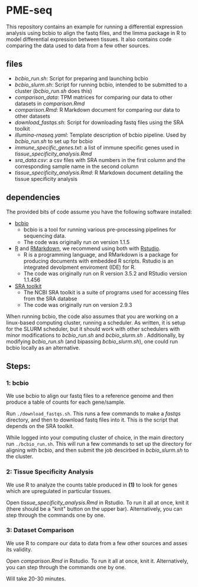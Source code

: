# PME-seq

This repository contains an example for running a differential expression analysis using bcbio to align the fastq files, and the limma package in R to model differential expression between tissues. It also contains code comparing the data used to data from a few other sources.

## files
* _bcbio_run.sh_: Script for preparing and launching bcbio
* _bcbio_slurm.sh_: Script for running bcbio, intended to be submitted to a cluster (_bcbio_run.sh_ does this)
* _comparison_data_: TPM matrices for comparing our data to other datasets in _comparison.Rmd_
* _comparison.Rmd_: R Markdown document for comparing our data to other datasets
* _download_fastqs.sh_: Script for downloading fastq files using the SRA toolkit
* _illumina-rnaseq.yaml_: Template description of bcbio pipeline. Used by _bcbio_run.sh_ to set up for bcbio
* _immune_specific_genes.txt_: a list of immune specific genes used in _tissue_specificity_analysis.Rmd_
* _sra_data.csv_: a csv files with SRA numbers in the first column and the corresponding sample name in the second column
* _tissue_specificity_analysis.Rmd_: R Markdown document detailing the tissue specificity analysis

## dependencies
The provided bits of code assume you have the following software installed: 
* [bcbio](https://github.com/bcbio/bcbio-nextgen)
  * bcbio is a tool for running various pre-processing pipelines for sequencing data.
  * The code was originally run on version 1.1.5
* [R](https://www.r-project.org/) and [RMarkdown](https://rmarkdown.rstudio.com/), we recommend using both with [Rstudio](https://www.rstudio.com/).
  * R is a programming language, and RMarkdown is a package for producing documents with embedded R scripts. Rstudio is an integrated devolpment enviroment (IDE) for R. 
  * The code was originally run on R version 3.5.2 and RStudio version 1.1.456
* [SRA toolkit](https://trace.ncbi.nlm.nih.gov/Traces/sra/sra.cgi?view=software)
  * The NCBI SRA toolkit is a suite of programs used for accessing files from the SRA databse
  * The code was originally run on version 2.9.3

When running bcbio, the code also assumes that you are working on a linux-based computing cluster, running a scheduler. As written, it is setup for the SLURM scheduler, but it should work with other schedulers with minor modifications to _bcbio_run.sh_ and _bcbio_slurm.sh_ . Additionally, by modifying _bcbio_run.sh_ (and bipassing _bcbio_slurm.sh_), one could run bcbio locally as an alternative.

## Steps:
### 1: bcbio
We use bcbio to align our fastq files to a reference genome and then produce a table of counts for each gene/sample. 

Run `./download_fastqs.sh`. This runs a few commands to make a _fastqs_ directory, and then to download fastq files into it. This is the script that depends on the SRA toolkit.

While logged into your computing cluster of choice, in the main directory run `./bcbio_run.sh`. This will run a few commands to set up the directory for aligning with bcbio, and then submit the job descirbed in _bcbio_slurm.sh_ to the cluster.

### 2: Tissue Specificity Analysis 
We use R to analyze the counts table produced in __(1)__ to look for genes which are upregulated in particular tissues.

Open _tissue_specificity_analysis.Rmd_ in Rstudio. To run it all at once, knit it (there should be a "knit" button on the upper bar). Alternatively, you can step through the commands one by one.

### 3: Dataset Comparison
We use R to compare our data to data from a few other sources and asses its validity.

Open _comparison.Rmd_ in Rstudio. To run it all at once, knit it. Alternatively, you can step through the commands one by one.

Will take 20-30 minutes.
